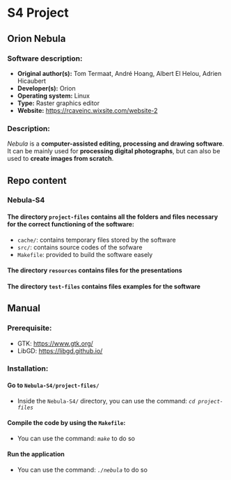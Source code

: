 # S4 Project

## Orion Nebula

### Software description:
- **Original author(s):** Tom Termaat, André Hoang, Albert El Helou, Adrien Hicaubert
- **Developer(s):** Orion
- **Operating system:** Linux
- **Type:** Raster graphics editor
- **Website:** https://rcaveinc.wixsite.com/website-2 

### Description:
*Nebula* is a **computer-assisted editing, processing and drawing software**. It can be mainly used for **processing digital photographs**, but can also be used to **create images from scratch**.

## Repo content

### Nebula-S4

#### The directory `project-files` contains all the folders and files necessary for the correct functioning of the software:
- `cache/`: contains temporary files stored by the software
- `src/`: contains source codes of the sofware
- `Makefile`: provided to build the software easely

#### The directory `resources` contains files for the presentations

#### The directory `test-files` contains files examples for the software

## Manual

### Prerequisite:
- GTK: https://www.gtk.org/
- LibGD: https://libgd.github.io/

### Installation:

#### Go to `Nebula-S4/project-files/`
- Inside the `Nebula-S4/` directory, you can use the command: *`cd project-files`*

#### Compile the code by using the `Makefile`:
- You can use the command: *`make`* to do so

#### Run the application
- You can use the command: *`./nebula`* to do so


